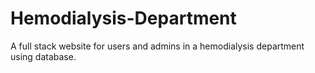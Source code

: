 # Hemodialysis-Department

A full stack website for users and admins in a hemodialysis department using database.
